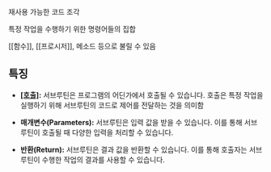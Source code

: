 재사용 가능한 코드 조각

특정 작업을 수행하기 위한 명령어들의 집합

[[함수]], [[프로시저]], 메소드 등으로 불릴 수 있음

## 특징

- **[[호출]](Call):** 서브루틴은 프로그램의 어딘가에서 호출될 수 있습니다. 호출은 특정 작업을 실행하기 위해 서브루틴의 코드로 제어를 전달하는 것을 의미함
    
- **매개변수(Parameters):** 서브루틴은 입력 값을 받을 수 있습니다. 이를 통해 서브루틴이 호출될 때 다양한 입력을 처리할 수 있습니다.
    
- **반환(Return):** 서브루틴은 결과 값을 반환할 수 있습니다. 이를 통해 호출자는 서브루틴이 수행한 작업의 결과를 사용할 수 있습니다.